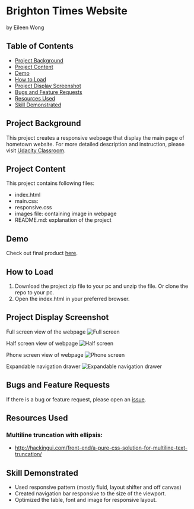 # Brighton Times Website
by Eileen Wong

## Table of Contents
* [Project Background](#project-background)
* [Project Content](#project-content)
* [Demo](#demo)
* [How to Load](#how-to-load)
* [Project Display Screenshot](#project-display-screenshot)
* [Bugs and Feature Requests](#bugs-and-feature-requests)
* [Resources Used](#resources-used)
* [Skill Demonstrated](#skill-demonstrated)

## Project Background
This project creates a responsive webpage that display the main page of hometown website. For more detailed description and instruction, please visit [Udacity Classroom](https://classroom.udacity.com/courses/ud893/).

## Project Content
This project contains following files:
- index.html
- main.css:
- responsive.css
- images file: containing image in webpage
- README.md: explanation of the project

## Demo
Check out final product [here](https://eileenwong9305.github.io/Brighton-Times/).

## How to Load
1. Download the project zip file to your pc and unzip the file. Or clone the repo to your pc.
2. Open the index.html in your preferred browser.

## Project Display Screenshot
Full screen view of the webpage
![Full screen](screenshots/full_screen.PNG "Full screen")

Half screen view of webpage
![Half screen](screenshots/half_screen.PNG "Half screen")

Phone screen view of webpage
![Phone screen](screenshots/phone_screen.jpg "Phone screen")

Expandable navigation drawer
![Expandable navigation drawer](screenshots/navigation.PNG "Expandable navigation drawer")

## Bugs and Feature Requests
If there is a bug or feature request, please open an [issue](https://github.com/eileenwong9305/movie-trailer-website/issues/new).

## Resources Used
### Multiline truncation with ellipsis:
- <http://hackingui.com/front-end/a-pure-css-solution-for-multiline-text-truncation/>

## Skill Demonstrated
- Used responsive pattern (mostly fluid, layout shifter and off canvas)
- Created navigation bar responsive to the size of the viewport.
- Optimized the table, font and image for responsive layout.
